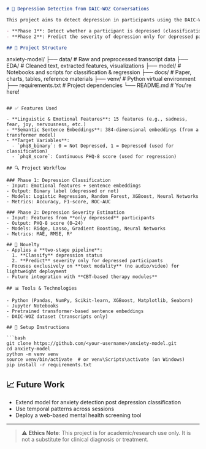 ```markdown
# 🧠 Depression Detection from DAIC-WOZ Conversations

This project aims to detect depression in participants using the DAIC-WOZ dataset by analyzing emotional and semantic features extracted from interview transcripts. The project is divided into two main phases:

- **Phase 1**: Detect whether a participant is depressed (classification).
- **Phase 2**: Predict the severity of depression only for depressed participants (regression).

## 📂 Project Structure

```

anxiety-model/
├── data/                  # Raw and preprocessed transcript data
├── EDA/                   # Cleaned text, extracted features, visualizations
├── model/                 # Notebooks and scripts for classification & regression
├── docs/                  # Paper, charts, tables, reference materials
├── venv/                  # Python virtual environment
├── requirements.txt       # Project dependencies
└── README.md              # You're here!

````

## ✅ Features Used

- **Linguistic & Emotional Features**: 15 features (e.g., sadness, fear, joy, nervousness, etc.)
- **Semantic Sentence Embeddings**: 384-dimensional embeddings (from a transformer model)
- **Target Variables**:
  - `phq8_binary`: 0 = Not Depressed, 1 = Depressed (used for classification)
  - `phq8_score`: Continuous PHQ-8 score (used for regression)

## 🔍 Project Workflow

### Phase 1: Depression Classification
- Input: Emotional features + sentence embeddings
- Output: Binary label (depressed or not)
- Models: Logistic Regression, Random Forest, XGBoost, Neural Networks
- Metrics: Accuracy, F1-score, ROC-AUC

### Phase 2: Depression Severity Estimation
- Input: Features from **only depressed** participants
- Output: PHQ-8 score (0–24)
- Models: Ridge, Lasso, Gradient Boosting, Neural Networks
- Metrics: MAE, RMSE, R²

## 📌 Novelty
- Applies a **two-stage pipeline**:
  1. **Classify** depression status
  2. **Predict** severity only for depressed participants
- Focuses exclusively on **text modality** (no audio/video) for lightweight deployment
- Future integration with **CBT-based therapy modules**

## 📊 Tools & Technologies

- Python (Pandas, NumPy, Scikit-learn, XGBoost, Matplotlib, Seaborn)
- Jupyter Notebooks
- Pretrained transformer-based sentence embeddings
- DAIC-WOZ dataset (transcripts only)

## 🧪 Setup Instructions

```bash
git clone https://github.com/<your-username>/anxiety-model.git
cd anxiety-model
python -m venv venv
source venv/bin/activate  # or venv\Scripts\activate (on Windows)
pip install -r requirements.txt
````

## 📈 Future Work

* Extend model for anxiety detection post depression classification
* Use temporal patterns across sessions
* Deploy a web-based mental health screening tool

---

> ⚠️ **Ethics Note**: This project is for academic/research use only. It is not a substitute for clinical diagnosis or treatment.

```
